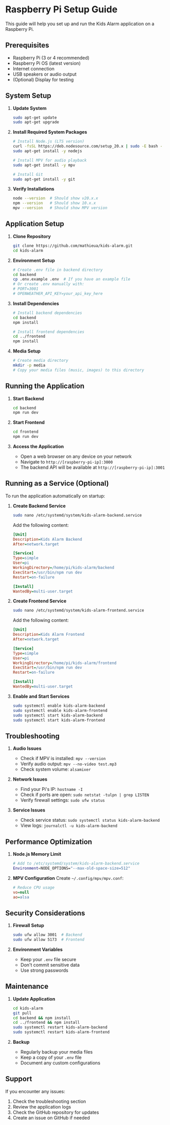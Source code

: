 # Raspberry Pi Setup Guide

This guide will help you set up and run the Kids Alarm application on a Raspberry Pi.

## Prerequisites

- Raspberry Pi (3 or 4 recommended)
- Raspberry Pi OS (latest version)
- Internet connection
- USB speakers or audio output
- (Optional) Display for testing

## System Setup

1. **Update System**
   ```bash
   sudo apt-get update
   sudo apt-get upgrade
   ```

2. **Install Required System Packages**
   ```bash
   # Install Node.js (LTS version)
   curl -fsSL https://deb.nodesource.com/setup_20.x | sudo -E bash -
   sudo apt-get install -y nodejs

   # Install MPV for audio playback
   sudo apt-get install -y mpv

   # Install Git
   sudo apt-get install -y git
   ```

3. **Verify Installations**
   ```bash
   node --version  # Should show v20.x.x
   npm --version   # Should show 10.x.x
   mpv --version   # Should show MPV version
   ```

## Application Setup

1. **Clone Repository**
   ```bash
   git clone https://github.com/mathieua/kids-alarm.git
   cd kids-alarm
   ```

2. **Environment Setup**
   ```bash
   # Create .env file in backend directory
   cd backend
   cp .env.example .env  # If you have an example file
   # Or create .env manually with:
   # PORT=3001
   # OPENWEATHER_API_KEY=your_api_key_here
   ```

3. **Install Dependencies**
   ```bash
   # Install backend dependencies
   cd backend
   npm install

   # Install frontend dependencies
   cd ../frontend
   npm install
   ```

4. **Media Setup**
   ```bash
   # Create media directory
   mkdir -p media
   # Copy your media files (music, images) to this directory
   ```

## Running the Application

1. **Start Backend**
   ```bash
   cd backend
   npm run dev
   ```

2. **Start Frontend**
   ```bash
   cd frontend
   npm run dev
   ```

3. **Access the Application**
   - Open a web browser on any device on your network
   - Navigate to `http://[raspberry-pi-ip]:3000`
   - The backend API will be available at `http://[raspberry-pi-ip]:3001`

## Running as a Service (Optional)

To run the application automatically on startup:

1. **Create Backend Service**
   ```bash
   sudo nano /etc/systemd/system/kids-alarm-backend.service
   ```
   Add the following content:
   ```ini
   [Unit]
   Description=Kids Alarm Backend
   After=network.target

   [Service]
   Type=simple
   User=pi
   WorkingDirectory=/home/pi/kids-alarm/backend
   ExecStart=/usr/bin/npm run dev
   Restart=on-failure

   [Install]
   WantedBy=multi-user.target
   ```

2. **Create Frontend Service**
   ```bash
   sudo nano /etc/systemd/system/kids-alarm-frontend.service
   ```
   Add the following content:
   ```ini
   [Unit]
   Description=Kids Alarm Frontend
   After=network.target

   [Service]
   Type=simple
   User=pi
   WorkingDirectory=/home/pi/kids-alarm/frontend
   ExecStart=/usr/bin/npm run dev
   Restart=on-failure

   [Install]
   WantedBy=multi-user.target
   ```

3. **Enable and Start Services**
   ```bash
   sudo systemctl enable kids-alarm-backend
   sudo systemctl enable kids-alarm-frontend
   sudo systemctl start kids-alarm-backend
   sudo systemctl start kids-alarm-frontend
   ```

## Troubleshooting

1. **Audio Issues**
   - Check if MPV is installed: `mpv --version`
   - Verify audio output: `mpv --no-video test.mp3`
   - Check system volume: `alsamixer`

2. **Network Issues**
   - Find your Pi's IP: `hostname -I`
   - Check if ports are open: `sudo netstat -tulpn | grep LISTEN`
   - Verify firewall settings: `sudo ufw status`

3. **Service Issues**
   - Check service status: `sudo systemctl status kids-alarm-backend`
   - View logs: `journalctl -u kids-alarm-backend`

## Performance Optimization

1. **Node.js Memory Limit**
   ```bash
   # Add to /etc/systemd/system/kids-alarm-backend.service
   Environment=NODE_OPTIONS="--max-old-space-size=512"
   ```

2. **MPV Configuration**
   Create `~/.config/mpv/mpv.conf`:
   ```ini
   # Reduce CPU usage
   vo=null
   ao=alsa
   ```

## Security Considerations

1. **Firewall Setup**
   ```bash
   sudo ufw allow 3001  # Backend
   sudo ufw allow 5173  # Frontend
   ```

2. **Environment Variables**
   - Keep your `.env` file secure
   - Don't commit sensitive data
   - Use strong passwords

## Maintenance

1. **Update Application**
   ```bash
   cd kids-alarm
   git pull
   cd backend && npm install
   cd ../frontend && npm install
   sudo systemctl restart kids-alarm-backend
   sudo systemctl restart kids-alarm-frontend
   ```

2. **Backup**
   - Regularly backup your media files
   - Keep a copy of your `.env` file
   - Document any custom configurations

## Support

If you encounter any issues:
1. Check the troubleshooting section
2. Review the application logs
3. Check the GitHub repository for updates
4. Create an issue on GitHub if needed 